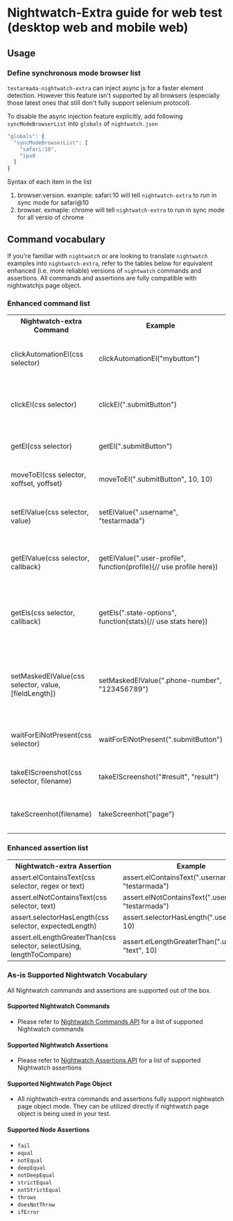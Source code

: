 # Nightwatch-Extra guide for web test (desktop web and mobile web)

## Usage

### Define synchronous mode browser list

`testarmada-nightwatch-extra` can inject async js for a faster element detection. However this feature isn't supported by all browsers (especially those latest ones that still don't fully support selenium protocol). 

To disable the async injection feature explicitly, add following `syncModeBrowserList` into `globals` of `nightwatch.json`

```javascript
"globals": {
  "syncModeBrowserList": [
    "safari:10",
    "ipad
  ]
}
```

Syntax of each item in the list

 1. browser:version. example: safari:10 will tell `nightwatch-extra` to run in sync mode for safari@10
 2. browser. exmaple: chrome will tell `nightwatch-extra` to run in sync mode for all versio of chrome


## Command vocabulary

If you're familiar with `nightwatch` or are looking to translate `nightwatch` examples into `nightwatch-extra`, refer to the tables below for equivalent enhanced (i.e. more reliable) versions of `nightwatch` commands and assertions.
All commands and assertions are fully compatible with nightwatchjs page object.

### Enhanced command list

<table>
  <tr>
    <th>Nightwatch-extra Command</th>
    <th>Example</th>
    <th>Description</th>
    <th>Nightwatch Equivalent</th>
  </tr>
  <tr>
    <td>clickAutomationEl(css selector)</td>
    <td>clickAutomationEl("mybutton")</td>
    <td>click an element that has [data-automation-id=xxx]</td>
    <td>click("[data-automation-id='mybutton']")</td>
  </tr>
  <tr>
    <td>clickEl(css selector)</td>
    <td>clickEl(".submitButton")</td>
    <td>click an element after it is verified as visible</td>
    <td>click(".submitButton")</td>
  </tr>
  <tr>
    <td>getEl(css selector)</td>
    <td>getEl(".submitButton")</td>
    <td>get an element, or to verify if it is visible</td>
    <td>waitForElementPresent(".submitButton") or waitForElementVisible(".submitButton")</td>
  </tr>
  <tr>
    <td>moveToEl(css selector, xoffset, yoffset)</td>
    <td>moveToEl(".submitButton", 10, 10)</td>
    <td>move cursor to a given element</td>
    <td>moveToElement(".submitButton", 10, 10)</td>
  </tr>
  <tr>
    <td>setElValue(css selector, value)</td>
    <td>setElValue(".username", "testarmada")</td>
    <td>set value to an element after it is verified visible</td>
    <td>setValue(".username", "testarmada")</td>
  </tr>
  <tr>
    <td>getElValue(css selector, callback)</td>
    <td>getElValue(".user-profile", function(profile){// use profile here})</td>
    <td>get value of an element after it is verified visible</td>
    <td>getValue(".user-profile", function(profile){// use profile here})</td>
  </tr>
  <tr>
    <td>getEls(css selector, callback)</td>
    <td>getEls(".state-options", function(stats){// use stats here})</td>
    <td>return identifiers of all elements that meets the css selector</td>
    <td>elements("css selector", ".state-options", function(stats){// use stats here})</td>
  </tr>
  <tr>
    <td>setMaskedElValue(css selector, value, [fieldLength])</td>
    <td>setMaskedElValue(".phone-number", "123456789")</td>
    <td>set value to masked element like credit card number and phone number input</td>
    <td>(no nightwatch equivalent)</td>
  </tr>
   <tr>
    <td>waitForElNotPresent(css selector)</td>
    <td>waitForElNotPresent(".submitButton")</td>
    <td>wait for an element to be not visible</td>
    <td>waitForElementNotPresent(".submitButton")</td>
  </tr>
  <tr>
    <td>takeElScreenshot(css selector, filename)</td>
    <td>takeElScreenshot("#result", "result")</td>
    <td>take screen shot for a give element</td>
    <td>(no nightwatch equivalent)</td>
  </tr>
  <tr>
    <td>takeScreenhot(filename)</td>
    <td>takeScreenhot("page")</td>
    <td>take screen shot for current page</td>
    <td>screenshot()</td>
  </tr>
</table>

### Enhanced assertion list

<table>
  <tr>
    <th>Nightwatch-extra Assertion</th>
    <th>Example</th>
    <th>Nightwatch Equivalent</th>
  </tr>
  
  <tr>
    <td>assert.elContainsText(css selector, regex or text)</td>
    <td>assert.elContainsText(".username", "testarmada")</td>
    <td>assert.containsText(".username", "testarmada")</td>
  </tr>
  <tr>
    <td>assert.elNotContainsText(css selector, text)</td>
    <td>assert.elNotContainsText(".username", "testarmada")</td>
    <td>(no nightwatch equivalent)</td>
  </tr>
  <tr>
    <td>assert.selectorHasLength(css selector, expectedLength)</td>
    <td>assert.selectorHasLength(".username", 10)</td>
    <td>(no nightwatch equivalent)</td>
  </tr>
  <tr>
    <td>assert.elLengthGreaterThan(css selector, selectUsing, lengthToCompare)</td>
    <td>assert.elLengthGreaterThan(".username", "text", 10)</td>
    <td>(no nightwatch equivalent)</td>
  </tr>
</table>

### As-is Supported Nightwatch Vocabulary

All Nightwatch commands and assertions are supported out of the box.

#### Supported Nightwatch Commands

* Please refer to [Nightwatch Commands API](http://nightwatchjs.org/api#commands) for a list of supported Nightwatch commands

#### Supported Nightwatch Assertions

* Please refer to [Nightwatch Assertions API](http://nightwatchjs.org/api#assertions) for a list of supported Nightwatch assertions

#### Supported Nightwatch Page Object

* All nightwatch-extra commands and assertions fully support nightwatch page object mode. They can be utilized directly if nightwatch page object is being used in your test.

#### Supported Node Assertions

* `fail`
* `equal`
* `notEqual`
* `deepEqual`
* `notDeepEqual`
* `strictEqual`
* `notStrictEqual`
* `throws`
* `doesNotThrow`
* `ifError`
